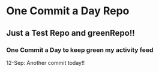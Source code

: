 # One Commit a Day Repo
## Just a Test Repo and greenRepo!!
### One Commit a Day to keep green my activity feed 

12-Sep: Another commit today!!
